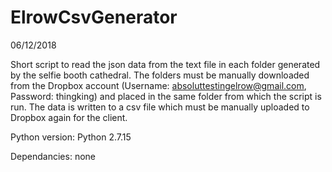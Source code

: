 # ElrowCsvGenerator

06/12/2018

Short script to read the json data from the text file in each folder generated by the selfie booth cathedral. The folders must be manually downloaded from the Dropbox account (Username: absoluttestingelrow@gmail.com, Password: thingking) and placed in the same folder from which the script is run. The data is written to a csv file which must be manually uploaded to Dropbox again for the client.

Python version: Python 2.7.15

Dependancies: none
